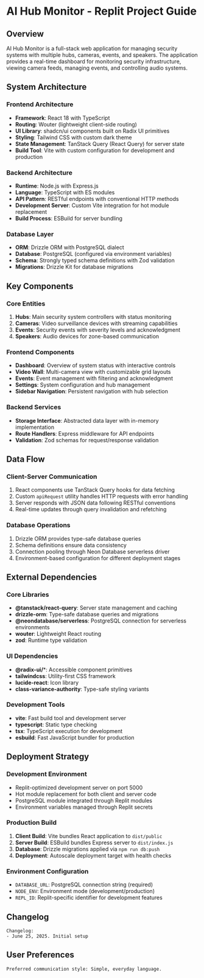 # AI Hub Monitor - Replit Project Guide

## Overview

AI Hub Monitor is a full-stack web application for managing security systems with multiple hubs, cameras, events, and speakers. The application provides a real-time dashboard for monitoring security infrastructure, viewing camera feeds, managing events, and controlling audio systems.

## System Architecture

### Frontend Architecture
- **Framework**: React 18 with TypeScript
- **Routing**: Wouter (lightweight client-side routing)
- **UI Library**: shadcn/ui components built on Radix UI primitives
- **Styling**: Tailwind CSS with custom dark theme
- **State Management**: TanStack Query (React Query) for server state
- **Build Tool**: Vite with custom configuration for development and production

### Backend Architecture
- **Runtime**: Node.js with Express.js
- **Language**: TypeScript with ES modules
- **API Pattern**: RESTful endpoints with conventional HTTP methods
- **Development Server**: Custom Vite integration for hot module replacement
- **Build Process**: ESBuild for server bundling

### Database Layer
- **ORM**: Drizzle ORM with PostgreSQL dialect
- **Database**: PostgreSQL (configured via environment variables)
- **Schema**: Strongly typed schema definitions with Zod validation
- **Migrations**: Drizzle Kit for database migrations

## Key Components

### Core Entities
1. **Hubs**: Main security system controllers with status monitoring
2. **Cameras**: Video surveillance devices with streaming capabilities
3. **Events**: Security events with severity levels and acknowledgment
4. **Speakers**: Audio devices for zone-based communication

### Frontend Components
- **Dashboard**: Overview of system status with interactive controls
- **Video Wall**: Multi-camera view with customizable grid layouts
- **Events**: Event management with filtering and acknowledgment
- **Settings**: System configuration and hub management
- **Sidebar Navigation**: Persistent navigation with hub selection

### Backend Services
- **Storage Interface**: Abstracted data layer with in-memory implementation
- **Route Handlers**: Express middleware for API endpoints
- **Validation**: Zod schemas for request/response validation

## Data Flow

### Client-Server Communication
1. React components use TanStack Query hooks for data fetching
2. Custom `apiRequest` utility handles HTTP requests with error handling
3. Server responds with JSON data following RESTful conventions
4. Real-time updates through query invalidation and refetching

### Database Operations
1. Drizzle ORM provides type-safe database queries
2. Schema definitions ensure data consistency
3. Connection pooling through Neon Database serverless driver
4. Environment-based configuration for different deployment stages

## External Dependencies

### Core Libraries
- **@tanstack/react-query**: Server state management and caching
- **drizzle-orm**: Type-safe database queries and migrations
- **@neondatabase/serverless**: PostgreSQL connection for serverless environments
- **wouter**: Lightweight React routing
- **zod**: Runtime type validation

### UI Dependencies
- **@radix-ui/***: Accessible component primitives
- **tailwindcss**: Utility-first CSS framework
- **lucide-react**: Icon library
- **class-variance-authority**: Type-safe styling variants

### Development Tools
- **vite**: Fast build tool and development server
- **typescript**: Static type checking
- **tsx**: TypeScript execution for development
- **esbuild**: Fast JavaScript bundler for production

## Deployment Strategy

### Development Environment
- Replit-optimized development server on port 5000
- Hot module replacement for both client and server code
- PostgreSQL module integrated through Replit modules
- Environment variables managed through Replit secrets

### Production Build
1. **Client Build**: Vite bundles React application to `dist/public`
2. **Server Build**: ESBuild bundles Express server to `dist/index.js`
3. **Database**: Drizzle migrations applied via `npm run db:push`
4. **Deployment**: Autoscale deployment target with health checks

### Environment Configuration
- `DATABASE_URL`: PostgreSQL connection string (required)
- `NODE_ENV`: Environment mode (development/production)
- `REPL_ID`: Replit-specific identifier for development features

## Changelog

```
Changelog:
- June 25, 2025. Initial setup
```

## User Preferences

```
Preferred communication style: Simple, everyday language.
```